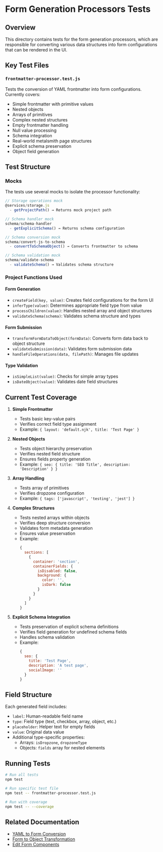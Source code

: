 # Form Generation Processors Tests

## Overview

This directory contains tests for the form generation processors, which are responsible for converting various data structures into form configurations that can be rendered in the UI.

## Key Test Files

### `frontmatter-processor.test.js`

Tests the conversion of YAML frontmatter into form configurations. Currently covers:

- Simple frontmatter with primitive values
- Nested objects
- Arrays of primitives
- Complex nested structures
- Empty frontmatter handling
- Null value processing
- Schema integration
- Real-world metalsmith page structures
- Explicit schema preservation
- Object field generation

## Test Structure

### Mocks

The tests use several mocks to isolate the processor functionality:

```javascript
// Storage operations mock
@services/storage.js
  - getProjectPath() → Returns mock project path

// Schema handler mock
schema/schema-handler
  - getExplicitSchema() → Returns schema configuration

// Schema conversion mock
schema/convert-js-to-schema
  - convertToSchemaObject() → Converts frontmatter to schema

// Schema validation mock
schema/validate-schema
  - validateSchema() → Validates schema structure
```

### Project Functions Used

#### Form Generation
- `createField(key, value)`: Creates field configurations for the form UI
- `inferType(value)`: Determines appropriate field type from value
- `processChildren(value)`: Handles nested array and object structures
- `validateSchema(schema)`: Validates schema structure and types

#### Form Submission
- `transformFormDataToObject(formData)`: Converts form data back to object structure
- `validateSubmission(data)`: Validates form submission data
- `handleFileOperations(data, filePath)`: Manages file updates

#### Type Validation
- `isSimpleList(value)`: Checks for simple array types
- `isDateObject(value)`: Validates date field structures

## Current Test Coverage

1. **Simple Frontmatter**
   - Tests basic key-value pairs
   - Verifies correct field type assignment
   - Example: `{ layout: 'default.njk', title: 'Test Page' }`

2. **Nested Objects**
   - Tests object hierarchy preservation
   - Verifies nested field structure
   - Ensures fields property generation
   - Example: `{ seo: { title: 'SEO Title', description: 'Description' } }`

3. **Array Handling**
   - Tests array of primitives
   - Verifies dropzone configuration
   - Example: `{ tags: ['javascript', 'testing', 'jest'] }`

4. **Complex Structures**
   - Tests nested arrays within objects
   - Verifies deep structure conversion
   - Validates form metadata generation
   - Ensures value preservation
   - Example:
     ```javascript
     {
       sections: [
         {
           container: 'section',
           containerFields: {
             isDisabled: false,
             background: {
               color: '',
               isDark: false
             }
           }
         }
       ]
     }
     ```

5. **Explicit Schema Integration**
   - Tests preservation of explicit schema definitions
   - Verifies field generation for undefined schema fields
   - Handles schema validation
   - Example:
     ```javascript
     {
       seo: {
         title: 'Test Page',
         description: 'A test page',
         socialImage: ''
       }
     }
     ```

## Field Structure

Each generated field includes:
- `label`: Human-readable field name
- `type`: Field type (text, checkbox, array, object, etc.)
- `placeholder`: Helper text for empty fields
- `value`: Original data value
- Additional type-specific properties:
  - Arrays: `isDropzone`, `dropzoneType`
  - Objects: `fields` array for nested elements

## Running Tests

```bash
# Run all tests
npm test

# Run specific test file
npm test -- frontmatter-processor.test.js

# Run with coverage
npm test -- --coverage
```

## Related Documentation

- [YAML to Form Conversion](../../../../dev-notes/technical/yaml-to-form.md)
- [Form to Object Transformation](../../../../dev-notes/technical/form-to-object.md)
- [Edit Form Components](../../../../dev-notes/components/edit-form.md)
